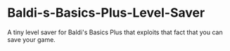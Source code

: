 # Baldi-s-Basics-Plus-Level-Saver
A tiny level saver for Baldi's Basics Plus that exploits that fact that you can save your game.
